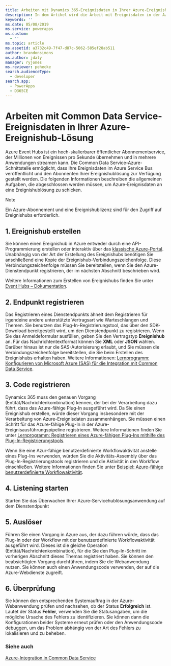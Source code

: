 ```yaml
---
title: Arbeiten mit Dynamics 365-Ereignisdaten in Ihrer Azure-Ereignishub-Lösung (Common Data Service) | Microsoft Docs
description: In dem Artikel wird die Arbeit mit Ereignisdaten in der Azure-Ereignishublösung beschrieben.
keywords: ''
ms.date: 05/08/2019
ms.service: powerapps
ms.custom:
  - ''
ms.topic: article
ms.assetid: a3732c49-7f47-d87c-5062-585ef28ab511
author: brandonsimons
ms.author: jdaly
manager: ryjones
ms.reviewer: pehecke
search.audienceType:
  - developer
search.app:
  - PowerApps
  - D365CE
---
```


# <a name="work-with-common-data-service-event-data-in-your-azure-event-hub-solution"></a>Arbeiten mit Common Data Service-Ereignisdaten in Ihrer Azure-Ereignishub-Lösung

Azure Event Hubs ist ein hoch-skalierbarer öffentlicher Abonnementservice, der Millionen von Ereignissen pro Sekunde übernehmen und in mehrere Anwendungen streamen kann. Die Common Data Service-Azure-Schnittstelle ermöglicht, dass Ihre Ereignisdaten im Azure Service Bus veröffentlicht und den Abonnenten Ihrer Ereignishublösung zur Verfügung gestellt werden. Die folgenden Informationen beschreiben die allgemeinen Aufgaben, die abgeschlossen werden müssen, um Azure-Ereignisdaten an eine Ereignishublösung zu schicken.  
  
> [!NOTE]
> Ein Azure-Abonnement und eine Ereignishublizenz sind für den Zugriff auf Ereignishubs erforderlich.
  
## <a name="1-create-an-event-hub"></a>1. Ereignishub erstellen  
 Sie können einen Ereignishub in Azure entweder durch eine API-Programmierung erstellen oder interaktiv über das [klassische Azure-Portal](https://manage.windowsazure.com). Unabhängig von der Art der Erstellung des Ereignishubs benötigen Sie anschließend eine Kopie der Ereignishub-Verbindungszeichenfolge. Diese Verbindungszeichenfolge müssen Sie bereitstellen, wenn Sie den Azure-Dienstendpunkt registrieren, der im nächsten Abschnitt beschrieben wird.  
  
 Weitere Informationen zum Erstellen von Ereignishubs finden Sie unter [Event Hubs – Dokumentation](https://azure.microsoft.com/documentation/services/event-hubs/).  
  
## <a name="2-register-an-endpoint"></a>2. Endpunkt registrieren  
 Das Registrieren eines Dienstendpunkts ähnelt dem Registrieren für irgendeine andere unterstützte Vertragsart wie Warteschlangen und Themen. Sie benutzen das Plug-In-Registrierungstool, das über den SDK-Download bereitgestellt wird, um den Dienstendpunkt zu registrieren.  Wenn Sie das Anmeldeformular ausfüllen, geben Sie den Vertragstyp **Ereignishub** an. Für das Nachrichtentextformat können Sie **XML** oder **JSON** wählen. Darüber hinaus ist nur die SAS-Autorisierung erlaubt, und Sie müssen die Verbindungszeichenfolge bereitstellen, die Sie beim Erstellen des Ereignishubs erhalten haben. Weitere Informationen: [Lernprogramm: Konfigurieren von Microsoft Azure (SAS) für die Integration mit Common Data Service](walkthrough-configure-azure-sas-integration.md).  
  
## <a name="3-register-code"></a>3. Code registrieren  
 Dynamics 365 muss den genauen Vorgang (Entität/Nachrichtenkombination) kennen, der bei der Verarbeitung dazu führt, dass das Azure-fähige Plug-In ausgeführt wird. Da Sie einen Ereignishub erstellen, würde dieser Vorgang insbesondere mit der Verarbeitung von Azure-Ereignisdaten zusammenhängen. Sie müssen einen Schritt für das Azure-fähige Plug-In in der Azure-Ereignisausführungspipeline registrieren.  Weitere Informationen finden Sie unter [Lernprogramm: Registrieren eines Azure-fähigen Plug-Ins mithilfe des Plug-In-Registrierungstools](walkthrough-register-azure-aware-plug-in-using-plug-in-registration-tool.md).  
  
 Wenn Sie eine Azur-fähige benutzerdefinierte Workflowaktivität anstelle eines Plug-Ins verwenden, würden Sie die Aktivitäts-Assembly über das Plug-In-Registrierungstools registrieren und die Aktivität in den Workflow einschließen. Weitere Informationen finden Sie unter [Beispiel: Azure-fähige benutzerdefinierte Workflowaktivität](/dynamics365/customer-engagement/developer/sample-azure-aware-custom-workflow-activity).
  
## <a name="4-start-listening"></a>4. Listening starten  
 Starten Sie das Überwachen Ihrer Azure-Servicehublösungsanwendung auf dem Dienstendpunkt  
  
## <a name="5-trigger"></a>5. Auslöser  
 Führen Sie einen Vorgang in Azure aus, der dazu führen würde, dass das Plug-In oder der Workflow mit der benutzerdefinierte Workflowaktivität ausgeführt wird. Dieses ist die gleiche Operation (Entität/Nachrichtenkombination), für die Sie den Plug-In-Schritt im vorherigen Abschnitt dieses Themas registriert haben. Sie können den beabsichtigten Vorgang durchführen, indem Sie die Webanwendung nutzen. Sie können auch einen Anwendungscode verwenden, der auf die Azure-Webdienste zugreift.  
  
## <a name="6-verification"></a>6. Überprüfung  
 Sie können den entsprechenden Systemauftrag in der Azure-Webanwendung prüfen und nachsehen, ob der Status **Erfolgreich** ist. Lautet der Status **Fehler**, verwenden Sie die Statusangaben, um die mögliche Ursache des Fehlers zu identifizieren. Sie können dann die Konfigurationen beider Systeme erneut prüfen oder den Anwendungscode debuggen, um das Problem abhängig von der Art des Fehlers zu lokalisieren und zu beheben.  
  
### <a name="see-also"></a>Siehe auch  
 [Azure-Integration in Common Data Service](azure-integration.md)
